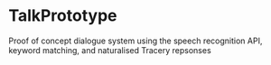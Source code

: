 # TalkPrototype
Proof of concept dialogue system using the speech recognition API, keyword matching, and naturalised Tracery repsonses
